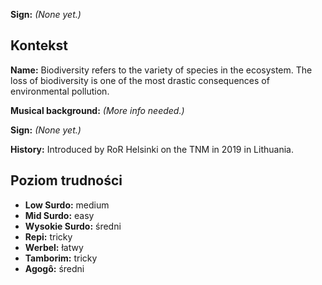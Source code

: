 **Sign:** *(None yet.)*

## Kontekst

**Name:** Biodiversity refers to the variety of species in the ecosystem. The
loss of biodiversity is one of the most drastic consequences of environmental
pollution.

**Musical background:** *(More info needed.)*

**Sign:** *(None yet.)*

**History:** Introduced by RoR Helsinki on the TNM in 2019 in Lithuania.

## Poziom trudności

* **Low Surdo:** medium
* **Mid Surdo:** easy
* **Wysokie Surdo:** średni
* **Repi:** tricky
* **Werbel:** łatwy
* **Tamborim:** tricky
* **Agogô:** średni

